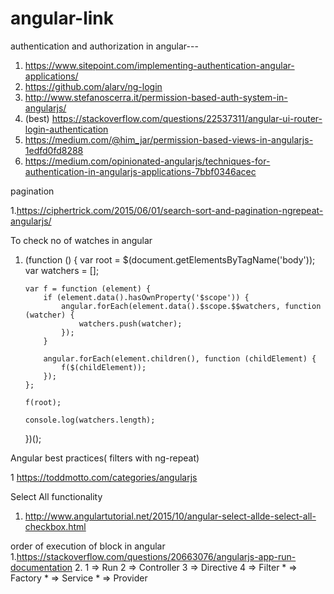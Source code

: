 # angular-link

authentication and authorization in angular--- 
  
1.  https://www.sitepoint.com/implementing-authentication-angular-applications/
2.  https://github.com/alarv/ng-login
3.  http://www.stefanoscerra.it/permission-based-auth-system-in-angularjs/
4. (best)   https://stackoverflow.com/questions/22537311/angular-ui-router-login-authentication
5.  https://medium.com/@him_jar/permission-based-views-in-angularjs-1edfd0fd8288
6.  https://medium.com/opinionated-angularjs/techniques-for-authentication-in-angularjs-applications-7bbf0346acec

pagination
 
1.https://ciphertrick.com/2015/06/01/search-sort-and-pagination-ngrepeat-angularjs/


To check no of watches  in angular

 1. (function () { 
        var root = $(document.getElementsByTagName('body'));
        var watchers = [];

        var f = function (element) {
            if (element.data().hasOwnProperty('$scope')) {
                angular.forEach(element.data().$scope.$$watchers, function (watcher) {
                    watchers.push(watcher);
                });
            }

            angular.forEach(element.children(), function (childElement) {
                f($(childElement));
            });
        };

        f(root);

        console.log(watchers.length);
    })();

Angular best practices( filters with ng-repeat)

  1  https://toddmotto.com/categories/angularjs
  
Select All functionality
  1. http://www.angulartutorial.net/2015/10/angular-select-allde-select-all-checkbox.html

order of execution of block in angular
   1.https://stackoverflow.com/questions/20663076/angularjs-app-run-documentation
   2.   1 => Run
        2 => Controller
        3 => Directive
        4 => Filter
        * => Factory
        * => Service
        * => Provider
  
